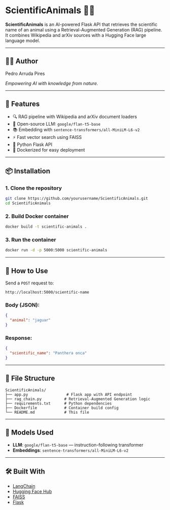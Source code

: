 # ScientificAnimals 🧠🌱

**ScientificAnimals** is an AI-powered Flask API that retrieves the scientific name of an animal using a Retrieval-Augmented Generation (RAG) pipeline. It combines Wikipedia and arXiv sources with a Hugging Face large language model.

---

## 👨‍💻 Author
Pedro Arruda Pires

*Empowering AI with knowledge from nature.*

---
  
## 🚀 Features

- 🔍 RAG pipeline with Wikipedia and arXiv document loaders
- 🤖 Open-source LLM: `google/flan-t5-base`
- 📚 Embedding with `sentence-transformers/all-MiniLM-L6-v2`
- ⚡ Fast vector search using FAISS
- 🐍 Python Flask API
- 🐳 Dockerized for easy deployment

---

## 📦 Installation

### 1. Clone the repository
```bash
git clone https://github.com/yourusername/ScientificAnimals.git
cd ScientificAnimals
```

### 2. Build Docker container
```bash
docker build -t scientific-animals .
```

### 3. Run the container
```bash
docker run -d -p 5000:5000 scientific-animals
```

---

## 🧪 How to Use

Send a `POST` request to:
```
http://localhost:5000/scientific-name
```

### Body (JSON):
```json
{
  "animal": "jaguar"
}
```

### Response:
```json
{
  "scientific_name": "Panthera onca"
}
```

---

## 📁 File Structure
```
ScientificAnimals/
├── app.py                 # Flask app with API endpoint
├── rag_chain.py          # Retrieval-Augmented Generation logic
├── requirements.txt      # Python dependencies
├── Dockerfile            # Container build config
└── README.md             # This file
```

---

## 🤖 Models Used
- **LLM**: `google/flan-t5-base` — instruction-following transformer
- **Embeddings**: `sentence-transformers/all-MiniLM-L6-v2`

---

## 🛠️ Built With
- [LangChain](https://github.com/hwchase17/langchain)
- [Hugging Face Hub](https://huggingface.co/models)
- [FAISS](https://github.com/facebookresearch/faiss)
- [Flask](https://flask.palletsprojects.com/)



